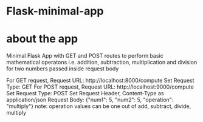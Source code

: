 # Flask-minimal-app
# about the app
Minimal Flask App with GET and POST routes to perform basic mathematical operatons i.e. addition, subtraction, multiplication and division for two numbers passed inside request body

For GET request,
Request URL: http://localhost:8000/compute
Set Request Type: GET
For POST request,
Request URL: http://localhost:9000/compute
Set Request Type: POST
Set Request Header, Content-Type as application/json
Request Body: {"num1": 5, "num2": 5, "operation": "multiply"}
note: operation values can be one out of add, subtract, divide, multiply
